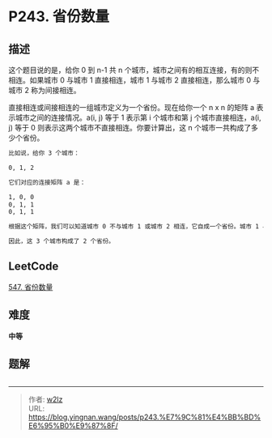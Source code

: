 # P243. 省份数量


<!--more-->

## 描述

这个题目说的是，给你 0 到 n-1 共 n 个城市，城市之间有的相互连接，有的则不相连。如果城市 0 与城市 1 直接相连，城市 1 与城市 2 直接相连，那么城市 0 与城市 2 称为间接相连。

直接相连或间接相连的一组城市定义为一个省份。现在给你一个 n x n 的矩阵 a 表示城市之间的连接情况。a(i, j) 等于 1 表示第 i 个城市和第 j 个城市直接相连，a(i, j) 等于 0 则表示这两个城市不直接相连。你要计算出，这 n 个城市一共构成了多少个省份。

```markdown
比如说，给你 3 个城市：

0, 1, 2

它们对应的连接矩阵 a 是：

1, 0, 0
0, 1, 1
0, 1, 1

根据这个矩阵，我们可以知道城市 0 不与城市 1 或城市 2 相连，它自成一个省份。城市 1 与城市 2 相互连接，构成一个省份。

因此，这 3 个城市构成了 2 个省份。
```

## LeetCode

[547. 省份数量](https://leetcode.cn/problems/number-of-provinces/description/)

## 难度

**中等**

## 题解

```java

```


---

> 作者: [w2lz](https://github.com/w2lz)  
> URL: https://blog.yingnan.wang/posts/p243.%E7%9C%81%E4%BB%BD%E6%95%B0%E9%87%8F/  

